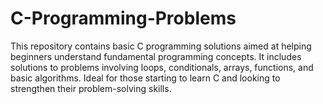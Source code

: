 # C-Programming-Problems
This repository contains basic C programming solutions aimed at helping beginners understand fundamental programming concepts. It includes solutions to problems involving loops, conditionals, arrays, functions, and basic algorithms. Ideal for those starting to learn C and looking to strengthen their problem-solving skills.
